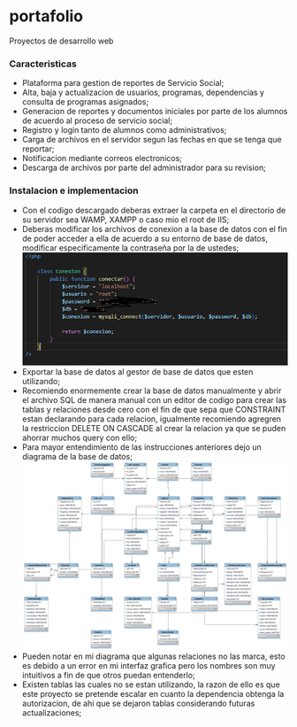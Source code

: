 # portafolio
Proyectos de desarrollo web
### Caracteristicas

- Plataforma para gestion de reportes de Servicio Social;
- Alta, baja y actualizacion de usuarios, programas, dependencias y consulta de programas asignados;
- Generacion de reportes y documentos iniciales por parte de los alumnos de acuerdo al proceso de servicio social;
- Registro y login tanto de alumnos como administrativos;
- Carga de archivos en el servidor segun las fechas en que se tenga que reportar;
- Notificacion mediante correos electronicos;
- Descarga de archivos por parte del administrador para su revision;


### Instalacion e implementacion

- Con el codigo descargado deberas extraer la carpeta en el directorio de su servidor sea WAMP, XAMPP o caso mio el root de IIS;
- Deberas modificar los archivos de conexion a la base de datos con el fin de poder acceder a ella de acuerdo a su entorno de base de datos, modificar especificamente la contraseña por la de ustedes;
![Ejemplo de imagen](conexionphp.PNG)
- Exportar la base de datos al gestor de base de datos que esten utilizando;
- Recomiendo enormemente crear la base de datos manualmente y abrir el archivo SQL de manera manual con un editor de codigo para crear las tablas y relaciones desde cero con el fin de que sepa que CONSTRAINT estan declarando para cada relacion, igualmente recomiendo agregren la restriccion DELETE ON CASCADE al crear la relacion ya que se puden ahorrar muchos query con ello;
- Para mayor entendimiento de las instrucciones anteriores dejo un diagrama de la base de datos;
![Ejemplo de imagen](MERBS.png)
- Pueden notar en mi diagrama que algunas relaciones no las marca, esto es debido a un error en mi interfaz grafica pero los nombres son muy intuitivos a fin de que otros puedan entenderlo;
- Existen tablas las cuales no se estan utilizando, la razon de ello es que este proyecto se pretende escalar en cuanto la dependencia obtenga la autorizacion, de ahi que se dejaron tablas considerando futuras actualizaciones;
